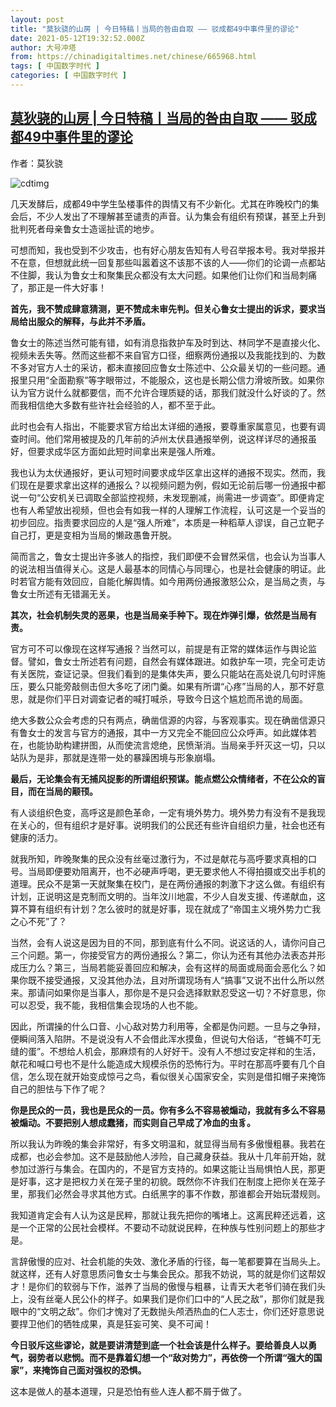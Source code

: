 ```yaml
---
layout: post
title: "莫狄骁的山房 | 今日特稿丨当局的咎由自取 —— 驳成都49中事件里的谬论"
date: 2021-05-12T19:32:52.000Z
author: 大号冲塔
from: https://chinadigitaltimes.net/chinese/665968.html
tags: [ 中国数字时代 ]
categories: [ 中国数字时代 ]
---
```

<!--1620847972000-->
[莫狄骁的山房 | 今日特稿丨当局的咎由自取 —— 驳成都49中事件里的谬论](https://chinadigitaltimes.net/chinese/665968.html)
------

<div>
<p>作者：莫狄骁</p><p><img src="https://chinadigitaltimes.net/chinese/files/2021/05/post-665968-609c2d6768b78." alt="cdtimg" /></p><p>几天发酵后，成都49中学生坠楼事件的舆情又有不少新化。尤其在昨晚校门的集会后，不少人发出了不理解甚至谴责的声音。认为集会有组织有预谋，甚至上升到批判死者母亲鲁女士造谣扯谎的地步。</p><p>可想而知，我也受到不少攻击，也有好心朋友告知有人号召举报本号。我对举报并不在意，但想就此统一回复那些叫嚣着这不该那不该的人——你们的论调一点都站不住脚，我认为鲁女士和聚集民众都没有太大问题。如果他们让你们和当局刺痛了，那正是一件大好事！</p><p><strong>首先，我不赞成肆意猜测，更不赞成未审先判。但关心鲁女士提出的诉求，要求当局给出服众的解释，与此并不矛盾。</strong></p><p>鲁女士的陈述当然可能有错，如有消息指救护车及时到达、林同学不是直接火化、视频未丢失等。然而这些都不来自官方口径，细察两份通报以及我能找到的、为数不多对官方人士的采访，都未直接回应鲁女士陈述中、公众最关切的一些问题。通报里只用“全面勘察”等字眼带过，不能服众，这也是长期公信力滑坡所致。如果你认为官方说什么就都要信，而不允许合理质疑的话，那我们就没什么好谈的了。然而我相信绝大多数有些许社会经验的人，都不至于此。</p><p>此时也会有人指出，不能要求官方给出太详细的通报，要尊重家属意见，也要有调查时间。他们常用被提及的几年前的泸州太伏县通报举例，说这样详尽的通报虽好，但要求成华区方面如此短时间拿出来是强人所难。</p><p>我也认为太伏通报好，更认可短时间要求成华区拿出这样的通报不现实。然而，我们现在是要求拿出这样的通报么？以视频问题为例，假如无论前后哪一份通报中都说一句“公安机关已调取全部监控视频，未发现删减，尚需进一步调查”。即便肯定也有人希望放出视频，但也会有如我一样的人理解工作流程，认可这是一个妥当的初步回应。指责要求回应的人是“强人所难”，本质是一种稻草人谬误，自己立靶子自己打，更是变相为当局的懒政愚鲁开脱。</p><p>简而言之，鲁女士提出许多骇人的指控，我们即便不会冒然采信，也会认为当事人的说法相当值得关心。这是人最基本的同情心与同理心，也是社会健康的明证。此时若官方能有效回应，自能化解舆情。如今用两份通报激怒公众，是当局之责，与鲁女士所述有无错漏无关。</p><p><strong>其次，社会机制失灵的恶果，也是当局亲手种下。现在炸弹引爆，依然是当局有责。</strong></p><p>官方可不可以像现在这样写通报？当然可以，前提是有正常的媒体运作与舆论监督。譬如，鲁女士所述若有问题，自然会有媒体跟进。如救护车一项，完全可走访有关医院，查证记录。但我们看到的是集体失声，要么只能站在高处说几句时评施压，要么只能旁敲侧击但大多吃了闭门羹。如果有所谓“心疼”当局的人，那不好意思，就是你们平日对调查记者的喊打喊杀，导致今日这个尴尬而吊诡的局面。</p><p>绝大多数公众会考虑的只有两点，确凿信源的内容，与客观事实。现在确凿信源只有鲁女士的发言与官方的通报，其中一方又完全不能回应公众呼声。如此媒体若在，也能协助构建拼图，从而使流言熄绝，民愤渐消。当局亲手歼灭这一切，只以站队为是非，那就是连带一处的暴躁困境与形象崩塌。</p><p><strong>最后，无论集会有无捕风捉影的所谓组织预谋。能点燃公众情绪者，不在公众的盲目，而在当局的颟顸。</strong></p><p>有人谈组织色变，高呼这是颜色革命，一定有境外势力。境外势力有没有不是我现在关心的，但有组织才是好事。说明我们的公民还有些许自组织力量，社会也还有健康的活力。</p><p>就我所知，昨晚聚集的民众没有丝毫过激行为，不过是献花与高呼要求真相的口号。当局即便要劝阻离开，也不必硬声呼喝，更无要求他人不得拍摄或交出手机的道理。民众不是第一天就聚集在校门，是在两份通报的刺激下才这么做。有组织有计划，正说明这是克制而文明的。当年汶川地震，不少人自发支援、传递献血，这算不算有组织有计划？怎么彼时的就是好事，现在就成了“帝国主义境外势力亡我之心不死”了？</p><p>当然，会有人说这是因为目的不同，那到底有什么不同。说这话的人，请你问自己三个问题。第一，你接受官方的两份通报么？第二，你认为还有其他办法表态并形成压力么？第三，当局若能妥善回应和解决，会有这样的局面或局面会恶化么？如果你既不接受通报，又没其他办法，且对所谓现场有人“搞事”又说不出什么所以然来。那请问如果你是当事人，那你是不是只会选择默默忍受这一切？不好意思，你可以忍受，我不能，我相信集会现场的人也不能。</p><p>因此，所谓操的什么口音、小心敌对势力利用等，全都是伪问题。一旦与之争辩，便瞬间落入陷阱。不是说没有人不会借此浑水摸鱼，但说句大俗话，“苍蝇不叮无缝的蛋”。不想给人机会，那麻烦有的人好好干。没有人不想过安定祥和的生活，献花和喊口号也不是什么能造成大规模杀伤的恐怖行为。平时在那高呼要有几个自信，怎么现在就开始变成惊弓之鸟，看似很关心国家安全，实则是借扣帽子来掩饰自己的胆怯与下作了呢？</p><p><strong>你是民众的一员，我也是民众的一员。你有多么不容易被煽动，我就有多么不容易被煽动。不要把别人想成蠢猪，而实则自己早成了冷血的虫豸。</strong></p><p>所以我认为昨晚的集会非常好，有多文明温和，就显得当局有多傲慢粗暴。我若在成都，也必会参加。这不是鼓励他人涉险，自己藏身获益。我从十几年前开始，就参加过游行与集会。在国内的，不是官方支持的。如果这能让当局惧怕人民，那更是好事，这才是把权力关在笼子里的初貌。既然你不许我们在制度上把你关在笼子里，那我们必然会寻求其他方式。白纸黑字的事不作数，那谁都会开始玩潜规则。</p><p>我知道肯定会有人认为这是民粹，那就让我先把你的嘴堵上。这离民粹还远着，这是一个正常的公民社会模样。不要动不动就说民粹，在种族与性别问题上的那些才是。</p><p>言辞傲慢的应对、社会机能的失效、激化矛盾的行径，每一笔都要算在当局头上。就这样，还有人好意思质问鲁女士与集会民众。那我不妨说，骂的就是你们这帮奴才！是你们的软弱与下作，滋养了当局的傲慢与粗暴，让青天大老爷们骑在我们头上，没有丝毫人民公仆的样子。如果我们是你们口中的“人民之敌”，那你们就是我眼中的“文明之敌”。你们才愧对了无数抛头颅洒热血的仁人志士，你们还好意思说要捍卫他们的牺牲成果，真是狂妄可笑、臭不可闻！</p><p><strong>今日驳斥这些谬论，就是要讲清楚到底一个社会该是什么样子。要给善良人以勇气，弱势者以悲悯。而不是靠着幻想一个“敌对势力”，再依傍一个所谓“强大的国家”，来掩饰自己面对强权的恐惧。</strong></p><p>这本是做人的基本道理，只是恐怕有些人连人都不屑于做了。</p>
</div>
